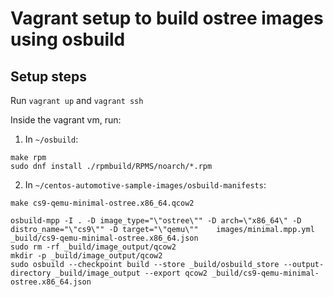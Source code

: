 # Vagrant setup to build ostree images using osbuild

## Setup steps

Run `vagrant up` and `vagrant ssh`

Inside the vagrant vm, run:

1. In `~/osbuild`:

```
make rpm
sudo dnf install ./rpmbuild/RPMS/noarch/*.rpm
```

2. In `~/centos-automotive-sample-images/osbuild-manifests`:

```
make cs9-qemu-minimal-ostree.x86_64.qcow2
```


```
osbuild-mpp -I . -D image_type="\"ostree\"" -D arch=\"x86_64\" -D distro_name="\"cs9\"" -D target="\"qemu\""    images/minimal.mpp.yml _build/cs9-qemu-minimal-ostree.x86_64.json
sudo rm -rf _build/image_output/qcow2
mkdir -p _build/image_output/qcow2
sudo osbuild --checkpoint build --store _build/osbuild_store --output-directory _build/image_output --export qcow2 _build/cs9-qemu-minimal-ostree.x86_64.json

```
